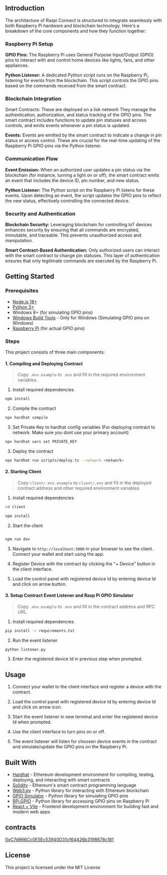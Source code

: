 ## Introduction

The architecture of Raspi Connect is structured to integrate seamlessly with both Raspberry Pi hardware and blockchain technology. Here's a breakdown of the core components and how they function together:

### Raspberry Pi Setup
**GPIO Pins:** The Raspberry Pi uses General Purpose Input/Output (GPIO) pins to interact with and control home devices like lights, fans, and other appliances.

**Python Listener:** A dedicated Python script runs on the Raspberry Pi, listening for events from the blockchain. This script controls the GPIO pins based on the commands received from the smart contract.

### Blockchain Integration
Smart Contracts: These are deployed on a lisk network They manage the authentication, authorization, and status tracking of the GPIO pins. The smart contract includes functions to update pin statuses and access controls, and emits events whenever a pin status is updated.

**Events:** Events are emitted by the smart contract to indicate a change in pin status or access control. These are crucial for the real-time updating of the Raspberry Pi GPIO pins via the Python listener.

### Communication Flow
**Event Emission:** When an authorized user updates a pin status via the blockchain (for instance, turning a light on or off), the smart contract emits an event that includes the device ID, pin number, and new status.

**Python Listener:** The Python script on the Raspberry Pi listens for these events. Upon detecting an event, the script updates the GPIO pins to reflect the new status, effectively controlling the connected device.

### Security and Authentication
**Blockchain Security:** Leveraging blockchain for controlling IoT devices enhances security by ensuring that all commands are encrypted, immutable, and traceable. This prevents unauthorized access and manipulation.

**Smart Contract-Based Authentication:** Only authorized users can interact with the smart contract to change pin statuses. This layer of authentication ensures that only legitimate commands are executed by the Raspberry Pi.

## Getting Started

### Prerequisites

- [Node.js 18+](https://nodejs.org/en/download/)
- [Python 3+](https://www.python.org/downloads/)
- Windows 8+ (for simulating GPIO pins)
- [Windows Build Tools](https://visualstudio.microsoft.com/visual-cpp-build-tools/) - Only for Windows (Simulating GPIO pins on Windows)
- [Raspberry Pi](https://www.raspberrypi.org/products/raspberry-pi-4-model-b/) (for actual GPIO pins)

### Steps

This project consists of three main components:

#### 1. Compiling and Deploying Contract

> Copy `.env.example` to `.env` and fill in the required environment variables.

1. Install required dependencies

```bash
npm install
```

2. Compile the contract

```bash
npx hardhat compile
```

3. Set Private Key to hardhat config variables (For deploying contract to network. Make sure you dont use your primary account)

```bash
npx hardhat vars set PRIVATE_KEY
```

3. Deploy the contract

```bash
npx hardhat run scripts/deploy.ts --network <network>
```

#### 2. Starting Client

> Copy `client/.env.example` to `client/.env` and fill in the deployed contract address and other required environment variables.

1. Install required dependencies

```bash
cd client

npm install
```

2. Start the client

```bash

npm run dev
```

3. Navigate to `http://localhost:3000` in your browser to see the client. Connect your wallet and start using the app.

4. Register Device with the contract by clicking the "+ Device" button in the client interface.

5. Load the control panel with registered device Id by entering device Id and click on arrow button.


#### 3. Setup Contract Event Listener and Rasp Pi GPIO Simulator

> Copy `.env.example` to `.env` and fill in the contract address and RPC URL.

1. Install required dependencies

```bash
pip install -r requirements.txt
```

2. Run the event listener

```bash
python listener.py
```

3. Enter the registered device Id in previous step when prompted.


## Usage

1. Connect your wallet to the client interface and register a device with the contract.

2. Load the control panel with registered device Id by entering device Id and click on arrow icon.

3. Start the event listener in new terminal and enter the registered device Id when prompted.

4. Use the client interface to turn pins on or off.

5. The event listener will listen for choosen device events in the contract and simulate/update the GPIO pins on the Raspberry Pi.


## Built With

- [Hardhat](https://hardhat.org/) - Ethereum development environment for compiling, testing, deploying, and interacting with smart contracts
- [Solidity](https://docs.soliditylang.org/en/v0.8.24/) - Ethereum's smart contract programming language
- [Web3.py](https://web3py.readthedocs.io/en/stable/) - Python library for interacting with Ethereum blockchain
- [GPIO Simulator](https://pypi.org/project/GPIOSimulator/) - Python library for simulating GPIO pins
- [RPi.GPIO](https://pypi.org/project/RPi.GPIO/) - Python library for accessing GPIO pins on Raspberry Pi
- [React + Vite](https://vitejs.dev/) - Frontend development environment for building fast and modern web apps

## contracts 

[0xC7d966Cc0E5Ec53940D31cf64426b3198678c181](https://sepolia-blockscout.lisk.com/address/0xC7d966Cc0E5Ec53940D31cf64426b3198678c181)

## License

This project is licensed under the MIT License
